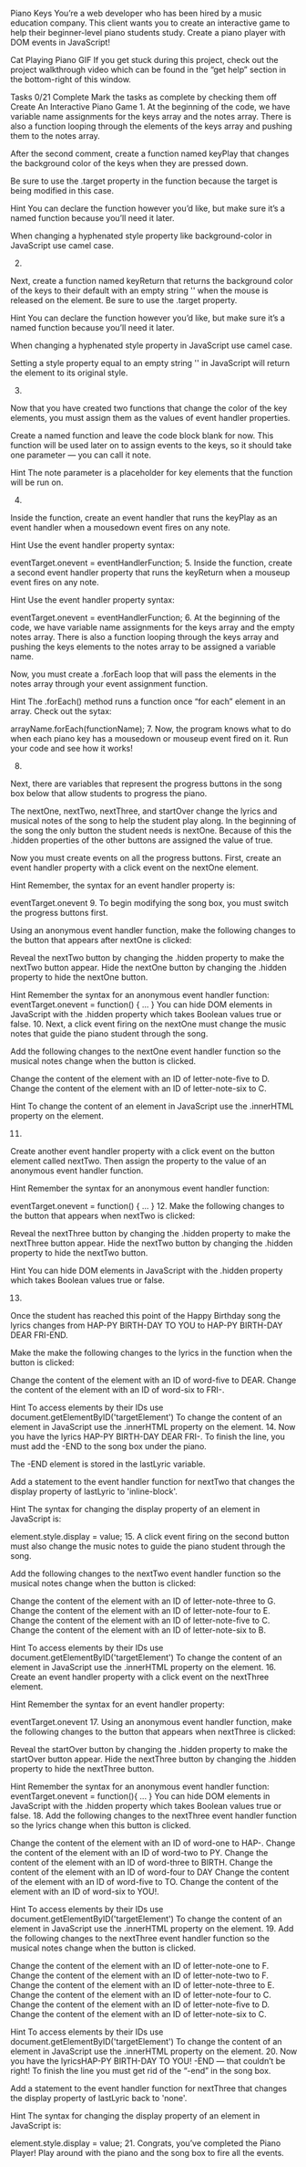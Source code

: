 Piano Keys
You’re a web developer who has been hired by a music education company. This client wants you to create an interactive game to help their beginner-level piano students study. Create a piano player with DOM events in JavaScript!

Cat Playing Piano GIF
If you get stuck during this project, check out the project walkthrough video which can be found in the “get help” section in the bottom-right of this window.

Tasks
0/21 Complete
Mark the tasks as complete by checking them off
Create An Interactive Piano Game
1.
At the beginning of the code, we have variable name assignments for the keys array and the notes array. There is also a function looping through the elements of the keys array and pushing them to the notes array.

After the second comment, create a function named keyPlay that changes the background color of the keys when they are pressed down.

Be sure to use the .target property in the function because the target is being modified in this case.


Hint
You can declare the function however you’d like, but make sure it’s a named function because you’ll need it later.

When changing a hyphenated style property like background-color in JavaScript use camel case.

2.
Next, create a function named keyReturn that returns the background color of the keys to their default with an empty string '' when the mouse is released on the element. Be sure to use the .target property.


Hint
You can declare the function however you’d like, but make sure it’s a named function because you’ll need it later.

When changing a hyphenated style property in JavaScript use camel case.

Setting a style property equal to an empty string '' in JavaScript will return the element to its original style.

3.
Now that you have created two functions that change the color of the key elements, you must assign them as the values of event handler properties.

Create a named function and leave the code block blank for now. This function will be used later on to assign events to the keys, so it should take one parameter — you can call it note.


Hint
The note parameter is a placeholder for key elements that the function will be run on.

4.
Inside the function, create an event handler that runs the keyPlay as an event handler when a mousedown event fires on any note.


Hint
Use the event handler property syntax:

eventTarget.onevent = eventHandlerFunction;
5.
Inside the function, create a second event handler property that runs the keyReturn when a mouseup event fires on any note.


Hint
Use the event handler property syntax:

eventTarget.onevent = eventHandlerFunction;
6.
At the beginning of the code, we have variable name assignments for the keys array and the empty notes array. There is also a function looping through the keys array and pushing the keys elements to the notes array to be assigned a variable name.

Now, you must create a .forEach loop that will pass the elements in the notes array through your event assignment function.


Hint
The .forEach() method runs a function once “for each” element in an array. Check out the sytax:

arrayName.forEach(functionName);
7.
Now, the program knows what to do when each piano key has a mousedown or mouseup event fired on it. Run your code and see how it works!

8.
Next, there are variables that represent the progress buttons in the song box below that allow students to progress the piano.

The nextOne, nextTwo, nextThree, and startOver change the lyrics and musical notes of the song to help the student play along. In the beginning of the song the only button the student needs is nextOne. Because of this the .hidden properties of the other buttons are assigned the value of true.

Now you must create events on all the progress buttons. First, create an event handler property with a click event on the nextOne element.


Hint
Remember, the syntax for an event handler property is:

eventTarget.onevent
9.
To begin modifying the song box, you must switch the progress buttons first.

Using an anonymous event handler function, make the following changes to the button that appears after nextOne is clicked:

Reveal the nextTwo button by changing the .hidden property to make the nextTwo button appear.
Hide the nextOne button by changing the .hidden property to hide the nextOne button.

Hint
Remember the syntax for an anonymous event handler function:
eventTarget.onevent = function() {
  ...
}
You can hide DOM elements in JavaScript with the .hidden property which takes Boolean values true or false.
10.
Next, a click event firing on the nextOne must change the music notes that guide the piano student through the song.

Add the following changes to the nextOne event handler function so the musical notes change when the button is clicked.

Change the content of the element with an ID of letter-note-five to D.
Change the content of the element with an ID of letter-note-six to C.

Hint
To change the content of an element in JavaScript use the .innerHTML property on the element.

11.
Create another event handler property with a click event on the button element called nextTwo. Then assign the property to the value of an anonymous event handler function.


Hint
Remember the syntax for an anonymous event handler function:

eventTarget.onevent = function() {
  ...
}
12.
Make the following changes to the button that appears when nextTwo is clicked:

Reveal the nextThree button by changing the .hidden property to make the nextThree button appear.
Hide the nextTwo button by changing the .hidden property to hide the nextTwo button.

Hint
You can hide DOM elements in JavaScript with the .hidden property which takes Boolean values true or false.

13.
Once the student has reached this point of the Happy Birthday song the lyrics changes from HAP-PY BIRTH-DAY TO YOU to HAP-PY BIRTH-DAY DEAR FRI-END.

Make the make the following changes to the lyrics in the function when the button is clicked:

Change the content of the element with an ID of word-five to DEAR.
Change the content of the element with an ID of word-six to FRI-.

Hint
To access elements by their IDs use
document.getElementByID('targetElement')
To change the content of an element in JavaScript use the .innerHTML property on the element.
14.
Now you have the lyrics HAP-PY BIRTH-DAY DEAR FRI-. To finish the line, you must add the -END to the song box under the piano.

The -END element is stored in the lastLyric variable.

Add a statement to the event handler function for nextTwo that changes the display property of lastLyric to 'inline-block'.


Hint
The syntax for changing the display property of an element in JavaScript is:

element.style.display = value;
15.
A click event firing on the second button must also change the music notes to guide the piano student through the song.

Add the following changes to the nextTwo event handler function so the musical notes change when the button is clicked:

Change the content of the element with an ID of letter-note-three to G.
Change the content of the element with an ID of letter-note-four to E.
Change the content of the element with an ID of letter-note-five to C.
Change the content of the element with an ID of letter-note-six to B.

Hint
To access elements by their IDs use
document.getElementByID('targetElement')
To change the content of an element in JavaScript use the .innerHTML property on the element.
16.
Create an event handler property with a click event on the nextThree element.


Hint
Remember the syntax for an event handler property:

eventTarget.onevent
17.
Using an anonymous event handler function, make the following changes to the button that appears when nextThree is clicked:

Reveal the startOver button by changing the .hidden property to make the startOver button appear.
Hide the nextThree button by changing the .hidden property to hide the nextThree button.

Hint
Remember the syntax for an anonymous event handler function:
eventTarget.onevent = function(){
  ...
}
You can hide DOM elements in JavaScript with the .hidden property which takes Boolean values true or false.
18.
Add the following changes to the nextThree event handler function so the lyrics change when this button is clicked.

Change the content of the element with an ID of word-one to HAP-.
Change the content of the element with an ID of word-two to PY.
Change the content of the element with an ID of word-three to BIRTH.
Change the content of the element with an ID of word-four to DAY
Change the content of the element with an ID of word-five to TO.
Change the content of the element with an ID of word-six to YOU!.

Hint
To access elements by their IDs use
document.getElementByID('targetElement')
To change the content of an element in JavaScript use the .innerHTML property on the element.
19.
Add the following changes to the nextThree event handler function so the musical notes change when the button is clicked.

Change the content of the element with an ID of letter-note-one to F.
Change the content of the element with an ID of letter-note-two to F.
Change the content of the element with an ID of letter-note-three to E.
Change the content of the element with an ID of letter-note-four to C.
Change the content of the element with an ID of letter-note-five to D.
Change the content of the element with an ID of letter-note-six to C.

Hint
To access elements by their IDs use
document.getElementByID('targetElement')
To change the content of an element in JavaScript use the .innerHTML property on the element.
20.
Now you have the lyricsHAP-PY BIRTH-DAY TO YOU! -END — that couldn’t be right! To finish the line you must get rid of the “-end” in the song box.

Add a statement to the event handler function for nextThree that changes the display property of lastLyric back to 'none'.


Hint
The syntax for changing the display property of an element in JavaScript is:

element.style.display = value;
21.
Congrats, you’ve completed the Piano Player! Play around with the piano and the song box to fire all the events.